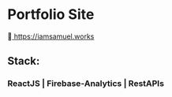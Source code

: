 # Portfolio Site

🚀<a href="https://iamsamuel.works"> https://iamsamuel.works </a>

<h2>
Stack: 
</h2>
<h3> ReactJS | Firebase-Analytics | RestAPIs </h3>
